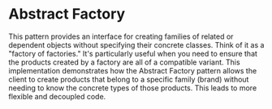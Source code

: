# Abstract Factory

This pattern provides an interface for creating families of related or dependent objects without specifying their concrete classes. 
Think of it as a "factory of factories." It's particularly useful when you need to ensure that the products created by a factory are all of a compatible variant. 
This implementation demonstrates how the Abstract Factory pattern allows the client to create products that belong to a specific family (brand) without needing to know the concrete types of those products. 
This leads to more flexible and decoupled code. 
